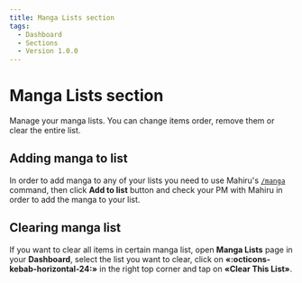 ```yaml
---
title: Manga Lists section
tags:
  - Dashboard
  - Sections
  - Version 1.0.0
---
```


# Manga Lists section

Manage your manga lists. You can change items order, remove them or clear the entire list.

## Adding manga to list

In order to add manga to any of your lists you need to use Mahiru's [`/manga`](../../../commands/commands-list/common/manga.md) command, then click **Add to list** button and check your PM with Mahiru in order to add the manga to your list.

## Clearing manga list

If you want to clear all items in certain manga list, open **Manga Lists** page in your **Dashboard**, select the list you want to clear, click on **«:octicons-kebab-horizontal-24:»** in the right top corner and tap on **«Clear This List»**.
